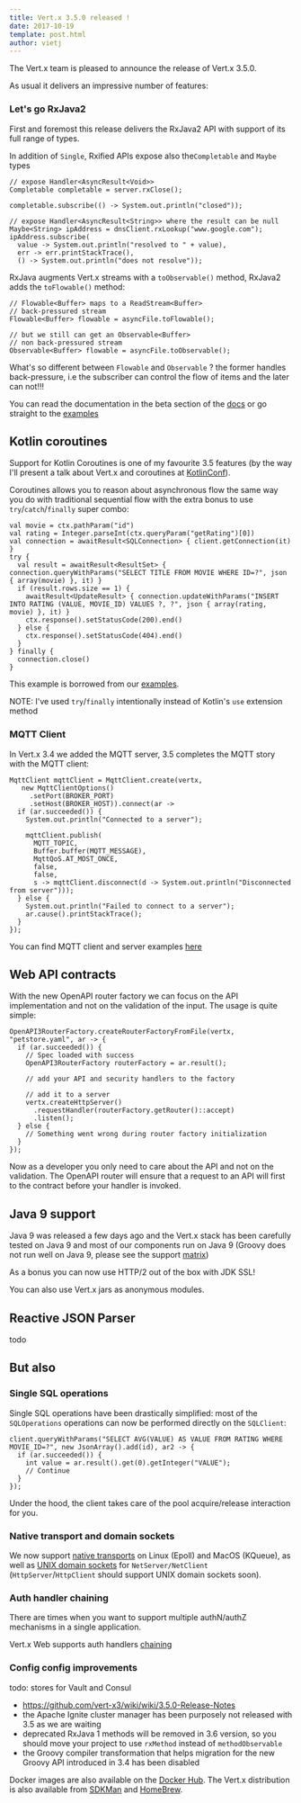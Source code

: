 ```yaml
---
title: Vert.x 3.5.0 released !
date: 2017-10-19
template: post.html
author: vietj
---
```


The Vert.x team is pleased to announce the release of Vert.x 3.5.0.

As usual it delivers an impressive number of features:

### Let's go RxJava2

First and foremost this release delivers the RxJava2 API with support of its full range of types.

In addition of `Single`, Rxified APIs expose also the`Completable` and `Maybe` types

```
// expose Handler<AsyncResult<Void>>
Completable completable = server.rxClose();

completable.subscribe(() -> System.out.println("closed"));

// expose Handler<AsyncResult<String>> where the result can be null
Maybe<String> ipAddress = dnsClient.rxLookup("www.google.com");
ipAddress.subscribe(
  value -> System.out.println("resolved to " + value),
  err -> err.printStackTrace(),
  () -> System.out.println("does not resolve"));
```

RxJava augments Vert.x streams with a `toObservable()` method, RxJava2 adds the `toFlowable()` method:

```
// Flowable<Buffer> maps to a ReadStream<Buffer>
// back-pressured stream
Flowable<Buffer> flowable = asyncFile.toFlowable();

// but we still can get an Observable<Buffer>
// non back-pressured stream
Observable<Buffer> flowable = asyncFile.toObservable();
```

What's so different between `Flowable` and `Observable` ? the former handles back-pressure, i.e the
subscriber can control the flow of items and the later can not!!!

You can read the documentation in the beta section of the [docs](http://vertx.io/docs/master/vertx-rx/java2/)
or go straight to the [examples](https://github.com/vert-x3/vertx-examples/tree/master/rxjava2-examples)

## Kotlin coroutines

Support for Kotlin Coroutines is one of my favourite 3.5 features (by the way I'll present a talk about Vert.x
and coroutines at [KotlinConf](https://www.kotlinconf.com/sessions/)).


Coroutines allows you to reason about asynchronous flow the same way you do with traditional sequential flow with
the extra bonus to use `try`/`catch`/`finally` super combo:

```
val movie = ctx.pathParam("id")
val rating = Integer.parseInt(ctx.queryParam("getRating")[0])
val connection = awaitResult<SQLConnection> { client.getConnection(it) }
try {
  val result = awaitResult<ResultSet> { connection.queryWithParams("SELECT TITLE FROM MOVIE WHERE ID=?", json { array(movie) }, it) }
  if (result.rows.size == 1) {
    awaitResult<UpdateResult> { connection.updateWithParams("INSERT INTO RATING (VALUE, MOVIE_ID) VALUES ?, ?", json { array(rating, movie) }, it) }
    ctx.response().setStatusCode(200).end()
  } else {
    ctx.response().setStatusCode(404).end()
  }
} finally {
  connection.close()
}
```

This example is borrowed from our [examples](https://github.com/vert-x3/vertx-examples/tree/master/kotlin-examples/coroutines).

NOTE: I've used `try`/`finally` intentionally instead of Kotlin's `use` extension method

### MQTT Client

In Vert.x 3.4 we added the MQTT server, 3.5 completes the MQTT story with the MQTT client:

```
MqttClient mqttClient = MqttClient.create(vertx,
   new MqttClientOptions()
     .setPort(BROKER_PORT)
     .setHost(BROKER_HOST)).connect(ar ->
  if (ar.succeeded()) {
    System.out.println("Connected to a server");

    mqttClient.publish(
      MQTT_TOPIC,
      Buffer.buffer(MQTT_MESSAGE),
      MqttQoS.AT_MOST_ONCE,
      false,
      false,
      s -> mqttClient.disconnect(d -> System.out.println("Disconnected from server")));
  } else {
    System.out.println("Failed to connect to a server");
    ar.cause().printStackTrace();
  }
});
```

You can find MQTT client and server examples [here](https://github.com/vert-x3/vertx-examples/tree/master/mqtt-examples)

## Web API contracts

With the new OpenAPI router factory we can focus on the API implementation and not on the validation
of the input. The usage is quite simple:

```
OpenAPI3RouterFactory.createRouterFactoryFromFile(vertx, "petstore.yaml", ar -> {
  if (ar.succeeded()) {
    // Spec loaded with success
    OpenAPI3RouterFactory routerFactory = ar.result();

    // add your API and security handlers to the factory

    // add it to a server
    vertx.createHttpServer()
      .requestHandler(routerFactory.getRouter()::accept)
      .listen();
  } else {
    // Something went wrong during router factory initialization
  }
});
```

Now as a developer you only need to care about the API and not on the validation. The OpenAPI router will ensure that a
request to an API will first to the contract before your handler is invoked.

## Java 9 support

Java 9 was released a few days ago and the Vert.x stack has been carefully tested on Java 9 and most of our components
run on Java 9 (Groovy does not run well on Java 9, please see the support [matrix](https://github.com/vert-x3/wiki/wiki/Java-9-Support))

As a bonus you can now use HTTP/2 out of the box with JDK SSL!

You can also use Vert.x jars as anonymous modules.

## Reactive JSON Parser

todo

## But also

### Single SQL operations

Single SQL operations have been drastically simplified: most of the `SQLOperations` operations can now be 
performed directly on the `SQLClient`:

```
client.queryWithParams("SELECT AVG(VALUE) AS VALUE FROM RATING WHERE MOVIE_ID=?", new JsonArray().add(id), ar2 -> {
  if (ar.succeeded()) {
    int value = ar.result().get(0).getInteger("VALUE");
    // Continue
  }
});
```

Under the hood, the client takes care of the pool acquire/release interaction for you.

### Native transport and domain sockets

We now support [native transports]() on Linux (Epoll) and MacOS (KQueue), as well as [UNIX domain sockets]() for
`NetServer/NetClient` (`HttpServer`/`HttpClient` should support UNIX domain sockets soon).

### Auth handler chaining

There are times when you want to support multiple authN/authZ mechanisms in a single application.

Vert.x Web supports auth handlers [chaining](http://vertx.io/docs/3.5.0.Beta1/vertx-web/java/#_chaining_multiple_auth_handlers)

### Config config improvements

todo: stores for Vault and Consul



* https://github.com/vert-x3/wiki/wiki/3.5.0-Release-Notes
* the Apache Ignite cluster manager has been purposely not released with 3.5 as we are waiting
* deprecated RxJava 1 methods will be removed in 3.6 version, so you should move your project to use `rxMethod` instead of `methodObservable`
* the Groovy compiler transformation that helps migration for the new Groovy API introduced in 3.4 has been disabled

Docker images are also available on the [Docker Hub](https://hub.docker.com/u/vertx/). The Vert.x distribution is also available from [SDKMan](http://sdkman.io/index.html) and [HomeBrew](http://brew.sh/).
